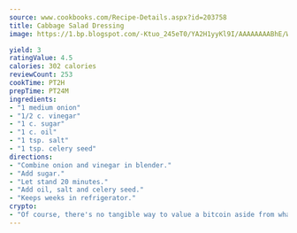 ```yaml
---
source: www.cookbooks.com/Recipe-Details.aspx?id=203758
title: Cabbage Salad Dressing
image: https://1.bp.blogspot.com/-Ktuo_245eT0/YA2H1yyKl9I/AAAAAAAABhE/WMoqSq2tWOcgMkPaLYZ-49h8pVDUUwFCQCLcBGAsYHQ/s307/5.png

yield: 3
ratingValue: 4.5
calories: 302 calories
reviewCount: 253
cookTime: PT2H
prepTime: PT24M
ingredients:
- "1 medium onion"
- "1/2 c. vinegar"
- "1 c. sugar"
- "1 c. oil"
- "1 tsp. salt"
- "1 tsp. celery seed"
directions:
- "Combine onion and vinegar in blender."
- "Add sugar."
- "Let stand 20 minutes."
- "Add oil, salt and celery seed."
- "Keeps weeks in refrigerator."
crypto:
- "Of course, there's no tangible way to value a bitcoin aside from what someone else believes it is worth."
---
```

